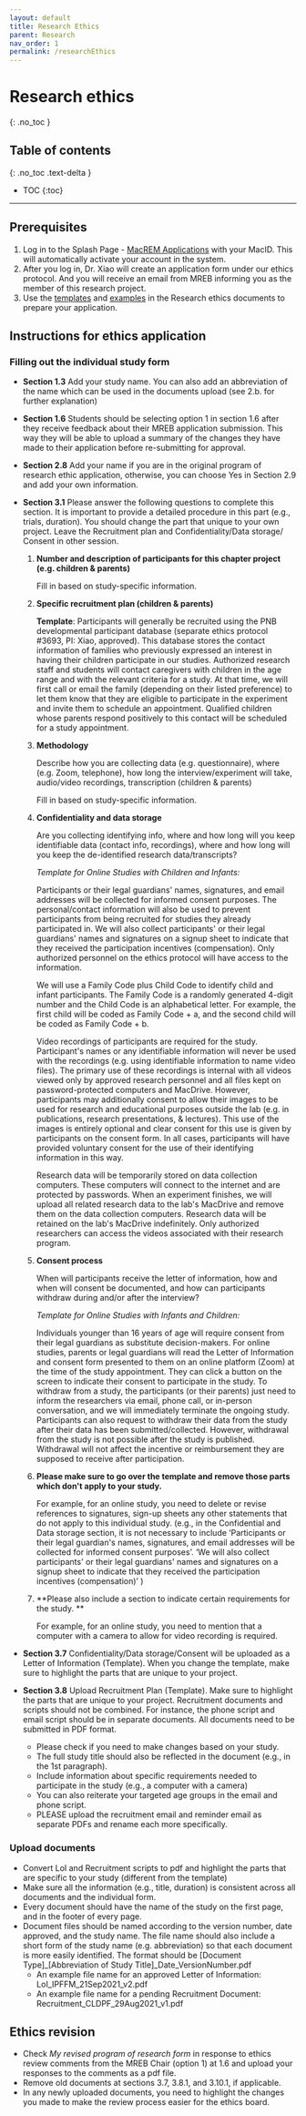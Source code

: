 ```yaml
---
layout: default
title: Research Ethics
parent: Research
nav_order: 1
permalink: /researchEthics
---
```


# Research ethics
{: .no_toc }

## Table of contents
{: .no_toc .text-delta }

* TOC
{:toc}

---

## Prerequisites
1. Log in to the Splash Page - [MacREM Applications](https://macrem.mcmaster.ca/) with your MacID. This will automatically activate your account in the system.
2. After you log in, Dr. Xiao will create an application form under our ethics protocol. And you will receive an email from MREB informing you as the member of this research project.
3. Use the [templates](https://mcmasteru365.sharepoint.com/:f:/r/sites/labtest/Shared%20Documents/Research%20ethics%20documents/Templates?csf=1&web=1&e=xikbEd) and [examples](https://mcmasteru365.sharepoint.com/:f:/r/sites/labtest/Shared%20Documents/Research%20ethics%20documents/Examples?csf=1&web=1&e=sChwzM) in the Research ethics documents to prepare your application. 

## Instructions for ethics application

### Filling out the individual study form
- **Section 1.3** Add your study name. You can also add an abbreviation of the name which can be used in the documents upload (see 2.b. for further explanation)
- **Section 1.6** Students should be selecting option 1 in section 1.6 after they receive feedback about their MREB application submission. This way they will be able to upload a summary of the changes they have made to their application before re-submitting for approval.
- **Section 2.8** Add your name if you are in the original program of research ethic application, otherwise, you can choose Yes in Section 2.9 and add your own information.
- **Section 3.1** Please answer the following questions to complete this section. It is important to provide a detailed procedure in this part (e.g., trials, duration). You should change the part that unique to your own project. Leave the Recruitment plan and Confidentiality/Data storage/ Consent in other session.
	1. **Number and description of participants for this chapter project (e.g. children & parents)**
		
		Fill in based on study-specific information.

	2. **Specific recruitment plan (children & parents)**
		
		**Template**:
		Participants will generally be recruited using the PNB developmental participant database (separate ethics protocol #3693, PI: Xiao, approved). This database stores the contact information of families who previously expressed an interest in having their children participate in our studies. Authorized research staff and students will contact caregivers with children in the age range and with the relevant criteria for a study. At that time, we will first call or email the family (depending on their listed preference) to let them know that they are eligible to participate in the experiment and invite them to schedule an appointment. Qualified children whose parents respond positively to this contact will be scheduled for a study appointment.

	3. **Methodology** 
		
		Describe how you are collecting data (e.g. questionnaire), where (e.g. Zoom, telephone), how long the interview/experiment will take, audio/video recordings, transcription (children & parents)
		 
		Fill in based on study-specific information.
		
	4. **Confidentiality and data storage** 

		Are you collecting identifying info, where and how long will you keep identifiable data (contact info, recordings), where and how long will you keep the de-identified research data/transcripts?
		
		*Template for Online Studies with Children and Infants:* 
		
		Participants or their legal guardians' names, signatures, and email addresses will be collected for informed consent purposes. The personal/contact information will also be used to prevent participants from being recruited for studies they already participated in. We will also collect participants' or their legal guardians' names and signatures on a signup sheet to indicate that they received the participation incentives (compensation). Only authorized personnel on the ethics protocol will have access to the information.
		
		We will use a Family Code plus Child Code to identify child and infant participants. The Family Code is a randomly generated 4-digit number and the Child Code is an alphabetical letter. For example, the first child will be coded as Family Code + a, and the second child will be coded as Family Code + b.
		
		Video recordings of participants are required for the study. Participant's names or any identifiable information will never be used with the recordings (e.g. using identifiable information to name video files). The primary use of these recordings is internal with all videos viewed only by approved research personnel and all files kept on password-protected computers and MacDrive. However, participants may additionally consent to allow their images to be used for research and educational purposes outside the lab (e.g. in publications, research presentations, & lectures). This use of the images is entirely optional and clear consent for this use is given by participants on the consent form. In all cases, participants will have provided voluntary consent for the use of their identifying information in this way.
			
		Research data will be temporarily stored on data collection computers. These computers will connect to the internet and are protected by passwords. When an experiment finishes, we will upload all related research data to the lab's MacDrive and remove them on the data collection computers. Research data will be retained on the lab's MacDrive indefinitely. Only authorized researchers can access the videos associated with their research program.

	5. **Consent process**

		When will participants receive the letter of information, how and when will consent be documented, and how can participants withdraw during and/or after the interview?
		
		*Template for Online Studies with Infants and Children:* 
		
		Individuals younger than 16 years of age will require consent from their legal guardians as substitute decision-makers. For online studies, parents or legal guardians will read the Letter of Information and consent form presented to them on an online platform (Zoom) at the time of the study appointment. They can click a button on the screen to indicate their consent to participate in the study. To withdraw from a study, the participants (or their parents) just need to inform the researchers via email, phone call, or in-person conversation, and we will immediately terminate the ongoing study. Participants can also request to withdraw their data from the study after their data has been submitted/collected. However, withdrawal from the study is not possible after the study is published. Withdrawal will not affect the incentive or reimbursement they are supposed to receive after participation.

	6. **Please make sure to go over the template and remove those parts which don't apply to your study.**

		For example, for an online study, you need to delete or revise references to signatures, sign-up sheets any other statements that do not apply to this individual study. (e.g., in the Confidential and Data storage section, it is not necessary to include ‘Participants or their legal guardian's names, signatures, and email addresses will be collected for informed consent purposes’. ‘We will also collect participants' or their legal guardians' names and signatures on a signup sheet to indicate that they received the participation incentives (compensation)’ )

	7. **Please also include a section to indicate certain requirements for the study. **
		
		For example, for an online study, you need to mention that a computer with a camera to allow for video recording is required.

- **Section 3.7** Confidentiality/Data storage/Consent will be uploaded as a Letter of Information (Template). When you change the template, make sure to highlight the parts that are unique to your project.
- **Section 3.8** Upload Recruitment Plan (Template). Make sure to highlight the parts that are unique to your project. Recruitment documents and scripts should not be combined. For instance, the phone script and email script should be in separate documents. All documents need to be submitted in PDF format.
	- Please check if you need to make changes based on your study.
	- The full study title should also be reflected in the document (e.g., in the 1st paragraph). 
	- Include information about specific requirements needed to participate in the study (e.g., a computer with a camera)
	- You can also reiterate your targeted age groups in the email and phone script.
	- PLEASE upload the recruitment email and reminder email as separate PDFs and rename each more specifically.

### Upload documents
- Convert LoI and Recruitment scripts to pdf and highlight the parts that are specific to your study (different from the template)
- Make sure all the information (e.g., title, duration) is consistent across all documents and the individual form.
- Every document should have the name of the study on the first page, and in the footer of every page.
- Document files should be named according to the version number, date approved, and the study name. The file name should also include a short form of the study name (e.g. abbreviation) so that each document is more easily identified. The format should be [Document Type]_[Abbreviation of Study Title]_Date_VersionNumber.pdf
	- An example file name for an approved Letter of Information: LoI_IPFFM_21Sep2021_v2.pdf
	- An example file name for a pending Recruitment Document: Recruitment_CLDPF_29Aug2021_v1.pdf

## Ethics revision
* Check *My revised program of research form* in response to ethics review comments from the MREB Chair (option 1) at 1.6 and upload your responses to the comments as a pdf file.
*  Remove old documents at sections 3.7, 3.8.1, and 3.10.1, if applicable.
* In any newly uploaded documents, you need to highlight the changes you made to make the review process easier for the ethics board.
